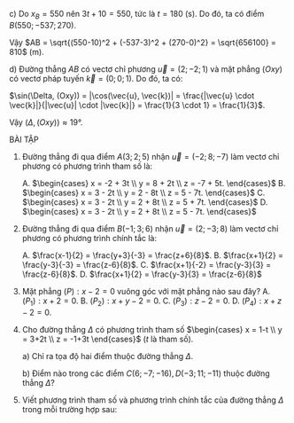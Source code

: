 c) Do $x_B = 550$ nên $3t + 10 = 550$, tức là $t = 180$ (s). Do đó, ta có điểm $B(550 ; -537 ; 270)$.

Vậy $AB = \sqrt{(550-10)^2 + (-537-3)^2 + (270-0)^2} = \sqrt{656100} = 810$ (m).

d) Đường thẳng $AB$ có vectơ chỉ phương $\vec{u} = (2 ; -2 ; 1)$ và mặt phẳng $(Oxy)$ có vectơ pháp tuyến $\vec{k} = (0 ; 0 ; 1)$. Do đó, ta có:

$\sin(\Delta, (Oxy)) = |\cos(\vec{u}, \vec{k})| = \frac{|\vec{u} \cdot \vec{k}|}{|\vec{u}| \cdot |\vec{k}|} = \frac{1}{3 \cdot 1} = \frac{1}{3}$.

Vậy $(\Delta, (Oxy)) \approx 19°$.

BÀI TẬP

1. Đường thẳng đi qua điểm $A(3 ; 2 ; 5)$ nhận $\vec{u} = (-2 ; 8 ; -7)$ làm vectơ chỉ phương có phương trình tham số là:

   A. $\begin{cases} x = -2 + 3t \\ y = 8 + 2t \\ z = -7 + 5t. \end{cases}$
   B. $\begin{cases} x = 3 - 2t \\ y = 2 - 8t \\ z = 5 - 7t. \end{cases}$
   C. $\begin{cases} x = 3 - 2t \\ y = 2 + 8t \\ z = 5 + 7t. \end{cases}$
   D. $\begin{cases} x = 3 - 2t \\ y = 2 + 8t \\ z = 5 - 7t. \end{cases}$

2. Đường thẳng đi qua điểm $B(-1 ; 3 ; 6)$ nhận $\vec{u} = (2 ; -3 ; 8)$ làm vectơ chỉ phương có phương trình chính tắc là:

   A. $\frac{x-1}{2} = \frac{y+3}{-3} = \frac{z+6}{8}$.
   B. $\frac{x+1}{2} = \frac{y-3}{-3} = \frac{z-6}{8}$.
   C. $\frac{x+1}{-2} = \frac{y-3}{3} = \frac{z-6}{8}$.
   D. $\frac{x+1}{2} = \frac{y-3}{3} = \frac{z-6}{8}$

3. Mặt phẳng $(P): x - 2 = 0$ vuông góc với mặt phẳng nào sau đây?
   A. $(P_1): x + 2 = 0$.
   B. $(P_2): x + y - 2 = 0$.
   C. $(P_3): z - 2 = 0$.
   D. $(P_4): x + z - 2 = 0$.

4. Cho đường thẳng $\Delta$ có phương trình tham số $\begin{cases} x = 1-t \\ y = 3+2t \\ z = -1+3t \end{cases}$ ($t$ là tham số).

   a) Chỉ ra tọa độ hai điểm thuộc đường thẳng $\Delta$.

   b) Điểm nào trong các điểm $C(6 ; -7 ; -16), D(-3 ; 11 ; -11)$ thuộc đường thẳng $\Delta$?

5. Viết phương trình tham số và phương trình chính tắc của đường thẳng $\Delta$ trong mỗi trường hợp sau: